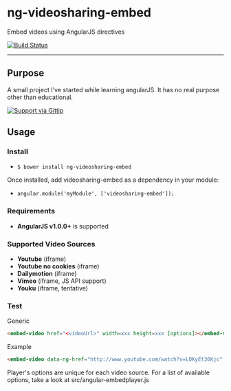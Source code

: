 # ng-videosharing-embed

Embed videos using AngularJS directives

[![Build Status](https://travis-ci.org/erost/ng-videosharing-embed.png?branch=master)](https://travis-ci.org/erost/ng-videosharing-embed)
***

## Purpose

A small project I've started while learning angularJS. It has no real purpose other than educational.

[![Support via Gittip](https://rawgithub.com/twolfson/gittip-badge/0.2.0/dist/gittip.png)](https://www.gittip.com/erost/)

## Usage

### Install

* `$ bower install ng-videosharing-embed`

Once installed, add videosharing-embed as a dependency in your module:

* `angular.module('myModule', ['videosharing-embed']);`

### Requirements

* **AngularJS v1.0.0+** is supported

### Supported Video Sources

* **Youtube** (iframe)
* **Youtube no cookies** (iframe)
* **Dailymotion** (iframe)
* **Vimeo** (iframe, JS API support)
* **Youku** (iframe, tentative)

### Test

Generic
```html
<embed-video href="<videoUrl>" width=xxx height=xxx [options]></embed-video>
```

Example
```html
<embed-video data-ng-href="http://www.youtube.com/watch?v=LOKyEt36Kjc" controls=0><a href="http://www.youtube.com/watch?v=LOKyEt36Kjc">Watch</a></embed-video>
```

Player's options are unique for each video source.
For a list of available options, take a look at src/angular-embedplayer.js
